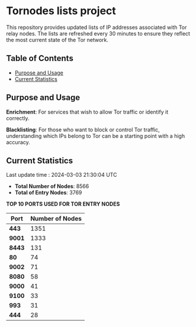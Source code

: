 # Tornodes lists project

This repository provides updated lists of IP addresses associated with Tor relay nodes. The lists are refreshed every 30 minutes to ensure they reflect the most current state of the Tor network.

## Table of Contents

- [Purpose and Usage](#purpose-and-usage)
- [Current Statistics](#current-statistics)


## Purpose and Usage

**Enrichment**: For services that wish to allow Tor traffic or identify it correctly.

**Blacklisting**: For those who want to block or control Tor traffic, understanding which IPs belong to Tor can be a starting point with a high accuracy.

## Current Statistics

Last update time : 2024-03-03 21:30:04 UTC

- **Total Number of Nodes**: 8566
- **Total of Entry Nodes**: 3769

**TOP 10 PORTS USED FOR TOR ENTRY NODES**

| **Port** | **Number of Nodes** |
|------|-----------------|
| **443**   | 1351  |
| **9001**   | 1333  |
| **8443**   | 131  |
| **80**   | 74  |
| **9002**   | 71  |
| **8080**   | 58  |
| **9000**   | 41  |
| **9100**   | 33  |
| **993**   | 31  |
| **444**   | 28  |


